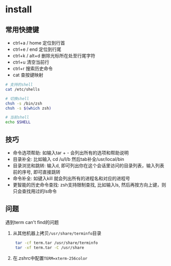# install

## 常用快捷键
- ctrl+a / home   定位到行首
- ctrl+e / end    定位到行尾
- ctrl+k / alt+d  删除光标所在处至行尾字符
- ctrl+u          清空当前行
- ctrl+r 搜索历史命令
- cat 查按键映射

```bash
# 支持的shell
cat /etc/shells

# 切换shell
chsh -s /bin/zsh
chsh -s $(which zsh)

# 当前shell
echo $SHELL
```

## 技巧
- 命令选项帮助: 如输入tar + -<tab> 会列出所有的选项和帮助说明
- 目录补全: 比如输入 cd /u/l/b 然后tab补全/usr/local/bin
- 目录浏览和跳转: 输入d, 即可列出你在这个会话里访问的目录列表，输入列表前的序号, 即可直接跳转
- 命令补全: 如键入kill <tab> 就会列出所有的进程名和对应的进程号
- 更智能的历史命令查找: zsh支持限制查找, 比如输入ls, 然后再按方向上键，则只会查找用过的ls命令


## 问题
遇到term can't find的问题
1. 从其他机器上拷贝`/usr/share/terminfo`目录
   ```bash
    tar -cf term.tar /usr/share/terminfo
    tar -xf term.tar -C /usr/share
   ```
2. 在.zshrc中配置`TERM=xterm-256color`